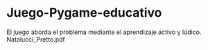 # Juego-Pygame-educativo
El juego aborda el problema mediante el aprendizaje activo y lúdico.
Natalucci_Pretto.pdf
